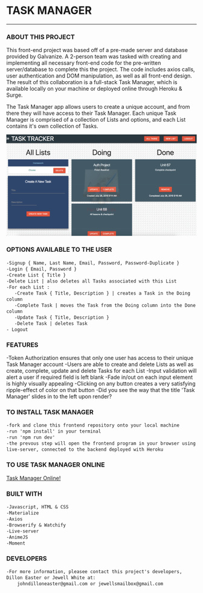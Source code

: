 # TASK MANAGER
------------------------------

### ABOUT THIS PROJECT

This front-end project was based off of a pre-made server and database provided by Galvanize. A 2-person team was tasked with creating and implementing all necessary front-end code for the pre-written server/database to complete this the project. The code includes axios calls, user authentication and DOM manipulation, as well as all front-end design. The result of this collaboration is a full-stack Task Manager, which is available locally on your machine or deployed online through Heroku & Surge. 

The Task Manager app allows users to create a unique account, and from there they will have access to their Task Manager. Each unique Task Manager is comprised of a collection of Lists and options, and each List contains it's own collection of Tasks.

<img src ="./tasktracker.png">


### OPTIONS AVAILABLE TO THE USER

    -Signup { Name, Last Name, Email, Password, Password-Duplicate }
    -Login { Email, Password }
    -Create List { Title }
    -Delete List | also deletes all Tasks associated with this List
    -For each List :  
       -Create Task { Title, Description } | creates a Task in the Doing column
       -Complete Task | moves the Task from the Doing column into the Done column
       -Update Task { Title, Description }
       -Delete Task | deletes Task    
    - Logout  


### FEATURES

-Token Authorization ensures that only one user has access to their unique Task Manager account
-Users are able to create and delete Lists as well as create, complete, update and delete Tasks for each List
-Input validation will alert a user if required field is left blank
-Fade in/out on each input element is highly visually appealing
-Clicking on any button creates a very satisfying ripple-effect of color on that button
-Did you see the way that the title 'Task Manager' slides in to the left upon render?


### TO INSTALL TASK MANAGER

    -fork and clone this frontend repository onto your local machine
    -run 'npm install' in your terminal
    -run 'npm run dev'
    -the prevous step will open the frontend program in your browser using live-server, connected to the backend deployed with Heroku


### TO USE TASK MANAGER ONLINE

<a href="task-pro.surge.sh">Task Manager Online!</a>

### BUILT WITH

    -Javascript, HTML & CSS
    -Materialize
    -Axios
    -Browserify & Watchify
    -Live-server 
    -AnimeJS
    -Moment


### DEVELOPERS

    -For more information, pleasee contact this project's developers, Dillon Easter or Jewell White at:   
        johndilloneaster@gmail.com or jewellsmailbox@gmail.com 